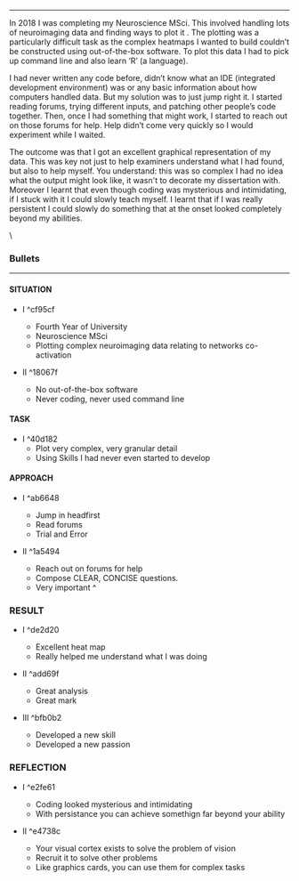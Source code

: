 ___


In 2018 I was completing my Neuroscience MSci. This involved handling lots of neuroimaging data and finding ways to plot it . The plotting was a particularly difficult task as the complex heatmaps I wanted to build couldn’t be constructed using out-of-the-box software. To plot this data I had to pick up command line and also learn ‘R’ (a language).  


I had never written any code before, didn’t know what an IDE (integrated development environment) was or any basic information about how computers handled data. But my solution was to just jump right it. I started reading forums, trying different inputs, and patching other people’s code together. Then, once I had something that might work, I started to reach out on those forums for help. Help didn’t come very quickly so I would experiment while I waited.  
  

The outcome was that I got an excellent graphical representation of my data. This was key not just to help examiners understand what I had found, but also to help myself. You understand: this was so complex I had no idea what the output might look like, it wasn't to decorate my dissertation with. Moreover I learnt that even though coding was mysterious and intimidating, if I stuck with it I could slowly teach myself. I learnt that if I was really persistent I could slowly do something that at the onset looked completely beyond my abilities.

\
### Bullets
___

#### SITUATION

- I ^cf95cf
	- Fourth Year of University
	- Neuroscience MSci
	- Plotting complex neuroimaging data relating to networks co-activation


- II ^18067f
	- No out-of-the-box software
	- Never coding, never used command line


#### TASK

- I ^40d182
	- Plot very complex, very granular detail
	- Using Skills I had never even started to develop


#### APPROACH

- I ^ab6648
	 - Jump in headfirst
	 - Read forums
	 - Trial and Error

- II ^1a5494
	- Reach out on forums for help
	- Compose CLEAR, CONCISE questions.
	- Very important ^


### RESULT

- I ^de2d20
	 - Excellent heat map
	 - Really helped me understand what I was doing

- II ^add69f
	- Great analysis
	- Great mark

- III ^bfb0b2
	- Developed a new skill
	- Developed a new passion


### REFLECTION

- I  ^e2fe61
	 - Coding looked mysterious and intimidating
	 - With persistance you can achieve somethign far beyond your ability

- II ^e4738c
	- Your visual cortex exists to solve the problem of vision
	- Recruit it to solve other problems
	- Like graphics cards, you can use them for complex tasks
